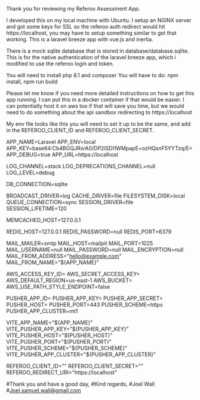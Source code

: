Thank you for reviewing my Referoo Assessment App.

I developed this on my local machine with Ubuntu.
I setup an NGINX server and got some keys for SSL so the referoo auth redirect would hit https://localhost, you may have to setup something similar to get that working.
This is a laravel breeze app with vue.js and inertia.

There is a mock sqlite database that is stored in database/database.sqlite. This is for the native authentication of the laravel breeze app, which i modified to use the referoo login and token.

You will need to install php 8.1 and composer
You will have to do: npm install, npm run build

Please let me know if you need more detailed instructions on how to get this app running.
I can put this in a docker container if that would be easier.
I can potentially host it on aws too if that will save you time, but we would need to do something about the api sandbox redirecting to https://localhost

My env file looks like this you will need to set it up to be the same, and add in the REFEROO_CLIENT_ID and REFEROO_CLIENT_SECRET.

APP_NAME=Laravel
APP_ENV=local
APP_KEY=base64:Cb4BGQJRxrA0/DP2lSDI1WMpapE+ozHQsnF5YYTzq/E=
APP_DEBUG=true
APP_URL=https://localhost

LOG_CHANNEL=stack
LOG_DEPRECATIONS_CHANNEL=null
LOG_LEVEL=debug

DB_CONNECTION=sqlite

BROADCAST_DRIVER=log
CACHE_DRIVER=file
FILESYSTEM_DISK=local
QUEUE_CONNECTION=sync
SESSION_DRIVER=file
SESSION_LIFETIME=120

MEMCACHED_HOST=127.0.0.1

REDIS_HOST=127.0.0.1
REDIS_PASSWORD=null
REDIS_PORT=6379

MAIL_MAILER=smtp
MAIL_HOST=mailpit
MAIL_PORT=1025
MAIL_USERNAME=null
MAIL_PASSWORD=null
MAIL_ENCRYPTION=null
MAIL_FROM_ADDRESS="hello@example.com"
MAIL_FROM_NAME="${APP_NAME}"

AWS_ACCESS_KEY_ID=
AWS_SECRET_ACCESS_KEY=
AWS_DEFAULT_REGION=us-east-1
AWS_BUCKET=
AWS_USE_PATH_STYLE_ENDPOINT=false

PUSHER_APP_ID=
PUSHER_APP_KEY=
PUSHER_APP_SECRET=
PUSHER_HOST=
PUSHER_PORT=443
PUSHER_SCHEME=https
PUSHER_APP_CLUSTER=mt1

VITE_APP_NAME="${APP_NAME}"
VITE_PUSHER_APP_KEY="${PUSHER_APP_KEY}"
VITE_PUSHER_HOST="${PUSHER_HOST}"
VITE_PUSHER_PORT="${PUSHER_PORT}"
VITE_PUSHER_SCHEME="${PUSHER_SCHEME}"
VITE_PUSHER_APP_CLUSTER="${PUSHER_APP_CLUSTER}"

REFEROO_CLIENT_ID=""
REFEROO_CLIENT_SECRET=""
REFEROO_REDIRECT_URI="https://localhost"





#Thank you and have a good day,
#Kind regards,
#Joel Wall
#Joel.samuel.wall@gmail.com